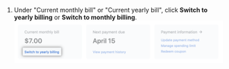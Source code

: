 1. Under "Current monthly bill" or "Current yearly bill", click **Switch to yearly billing** or **Switch to monthly billing**.
![Billing overview change plan button](/assets/images/help/billing/change-plan-duration-link.png)
